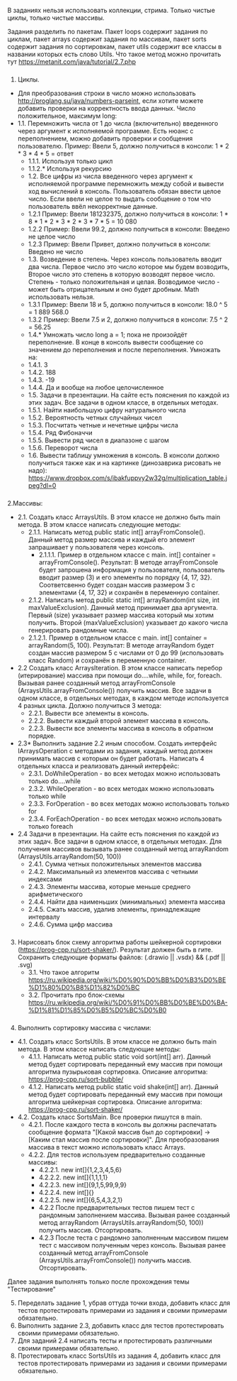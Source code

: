 В заданиях нельзя использовать коллекции, стрима. Только чистые циклы, только чистые массивы.

Задания разделить по пакетам. Пакет loops содержит задания по циклам, пакет arrays содержит задания по массивам, пакет sorts содержит задания по сортировкам, пакет utils содержит все классы в названии которых есть слово Utils.
Что такое метод можно прочитать тут https://metanit.com/java/tutorial/2.7.php
###
1. Циклы. 
* Для преобразования строки в число можно использовать http://proglang.su/java/numbers-parseint, если хотите можете добавить проверки на корректность ввода данных. Число положительное, максимум long:
* 1.1. Перемножить числа от 1 до числа (включительно) введенного через аргумент к исполняемой программе. Есть нюанс с переполнением, можно добавить проверки и сообщения пользователю.
   Пример: Ввели 5, должно получиться в консоли: 1 * 2 * 3 * 4 * 5 = ответ
  * 1.1.1. Используя только цикл
  * 1.1.2.* Используя рекурсию
  * 1.2. Все цифры из числа введенного через аргумент к исполняемой программе перемножить между собой и вывести ход вычислений в консоль. Пользователь обязан ввести целое число. Если ввели не целое то выдать сообщение о том что пользователь ввёл некорректные данные.
  * 1.2.1 Пример: Ввели 181232375, должно получиться в консоли: 1 * 8 * 1 * 2 * 3 * 2 * 3 * 7 * 5 = 10 080
  * 1.2.2 Пример: Ввели 99.2, должно получиться в консоли: Введено не целое число
  * 1.2.3 Пример: Ввели Привет, должно получиться в консоли: Введено не число
  * 1.3. Возведение в степень. Через консоль пользователь вводит два числа. Первое число это число которое мы будем возводить, Второе число это степень в которую возводят первое число. Степень - только положительная и целая. Возводимое число - может быть отрицательным и оно будет дробным. Math использовать нельзя.
  * 1.3.1 Пример: Ввели 18 и 5, должно получиться в консоли: 18.0 ^ 5 = 1 889 568.0
  * 1.3.2 Пример: Ввели 7.5 и 2, должно получиться в консоли: 7.5 ^ 2 = 56.25
  * 1.4.* Умножать число long a = 1; пока не произойдёт переполнение. В конце в консоль вывести сообщение со значением до переполнения и после переполнения. Умножать на:
  * 1.4.1. 3
  * 1.4.2. 188
  * 1.4.3. -19
  * 1.4.4. Да и вообще на любое целочисленное
  * 1.5. Задачи в презентации. На сайте есть пояснения по каждой из этих задач. Все задачи в одном классе, в отдельных методах.
  * 1.5.1. Найти наибольшую цифру натурального числа
  * 1.5.2. Вероятность четных случайных чисел
  * 1.5.3. Посчитать четные и нечетные цифры числа
  * 1.5.4. Ряд Фибоначчи
  * 1.5.5. Вывести ряд чисел в диапазоне с шагом
  * 1.5.6. Переворот числа
  * 1.6. Вывести таблицу умножения в консоль. В консоли должно получиться также как и на картинке (динозаврика рисовать не надо): https://www.dropbox.com/s/ibakfuppvy2w32g/multiplication_table.jpeg?dl=0
###
2.Массивы:
  * 2.1. Создать класс ArraysUtils. В этом классе не должно быть main метода. В этом классе написать следующие методы:
    * 2.1.1. Написать метод public static int[] arrayFromConsole(). Данный метод размер массива и каждый его элемент запрашивает у пользователя через консоль.
      * 2.1.1.1. Пример в отдельном классе с main. int[] container = arrayFromConsole(). Результат: В методе arrayFromConsole будет запрошена информация у пользователя, пользователь вводит размер (3) и его элементы по порядку {4, 17, 32}. Соответсвенно будет создан массив размером 3 с элементами {4, 17, 32} и сохранён в переменную container.
    * 2.1.2. Написать метод public static int[] arrayRandom(int size, int maxValueExclusion). Данный метод принимает два аргумента. Первый (size) указывает размер массива который мы хотим получить. Второй (maxValueExclusion) указывает до какого числа генерировать рандомные числа.
    * 2.1.2.1. Пример в отдельном классе с main. int[] container = arrayRandom(5, 100). Результат: В методе arrayRandom будет создан массив размером 5 с числами от 0 до 99 (использовать класс Random) и сохранён в переменную container.
  * 2.2 Создать класс ArraysIteration. В этом классе написать перебор (итерирование) массива при помощи do....while, while, for, foreach. Вызывая ранее созданный метод arrayFromConsole (ArraysUtils.arrayFromConsole()) получить массив. Все задачи в одном классе, в отдельных методах, в каждом методе используется 4 разных цикла. Должно получиться 3 метода:
    * 2.2.1. Вывести все элементы в консоль.
    * 2.2.2. Вывести каждый второй элемент массива в консоль.
    * 2.2.3. Вывести все элементы массива в консоль в обратном порядке.
  * 2.3* Выполнить задание 2.2 иным способом. Создать интерфейс IArraysOperation с методами из задания, каждый метод должен принимать массив с которым он будет работать. Написать 4 отдельных класса и реализовать данный интерфейс:
    * 2.3.1. DoWhileOperation - во всех методах можно использовать только do....while
    * 2.3.2. WhileOperation - во всех методах можно использовать только while
    * 2.3.3. ForOperation - во всех методах можно использовать только for
    * 2.3.4. ForEachOperation - во всех методах можно использовать только foreach
  * 2.4 Задачи в презентации. На сайте есть пояснения по каждой из этих задач. Все задачи в одном классе, в отдельных методах. Для получения массивов вызывать ранее созданный метод arrayRandom (ArraysUtils.arrayRandom(50, 100))
    * 2.4.1. Сумма четных положительных элементов массива
    * 2.4.2. Максимальный из элементов массива с четными индексами
    * 2.4.3. Элементы массива, которые меньше среднего арифметического
    * 2.4.4. Найти два наименьших (минимальных) элемента массива
    * 2.4.5. Сжать массив, удалив элементы, принадлежащие интервалу
    * 2.4.6. Сумма цифр массива
###
3. Нарисовать блок схему алгоритма работы шейкерной сортировки (https://prog-cpp.ru/sort-shaker/). Результат должен быть в гите. Сохранить следующие форматы файлов: (.drawio || .vsdx) && (.pdf || .svg)
   * 3.1. Что такое алгоритм https://ru.wikipedia.org/wiki/%D0%90%D0%BB%D0%B3%D0%BE%D1%80%D0%B8%D1%82%D0%BC
   * 3.2. Прочитать про блок-схемы https://ru.wikipedia.org/wiki/%D0%91%D0%BB%D0%BE%D0%BA-%D1%81%D1%85%D0%B5%D0%BC%D0%B0
###
4. Выполнить сортировку массива с числами:
  * 4.1. Создать класс SortsUtils. В этом классе не должно быть main метода. В этом классе написать следующие методы:
    * 4.1.1. Написать метод public static void sort(int[] arr). Данный метод будет сортировать переданный ему массив при помощи алгоритма пузырьковая сортировка. Описание алгоритма: https://prog-cpp.ru/sort-bubble/
    * 4.1.2. Написать метод public static void shake(int[] arr). Данный метод будет сортировать переданный ему массив при помощи алгоритма шейкерная сортировка. Описание алгоритма: https://prog-cpp.ru/sort-shaker/
  * 4.2. Создать класс SortsMain. Все проверки пишутся в main.
    * 4.2.1. После каждого теста в консоль вы должны распечатать сообщение формата "[Какой массив был до сортировки] -> [Каким стал массив после сортировки]". Для преобразования массива в текст можно использовать класс Arrays.
    * 4.2.2. Для тестов используем предварительно созданные массивы:
      * 4.2.2.1. new int[]{1,2,3,4,5,6}
      * 4.2.2.2. new int[]{1,1,1,1}
      * 4.2.2.3. new int[]{9,1,5,99,9,9}
      * 4.2.2.4. new int[]{}
      * 4.2.2.5. new int[]{6,5,4,3,2,1}
      * 4.2.2 После предварительных тестов пишем тест с рандомным заполнением массива. Вызывая ранее созданный метод arrayRandom (ArraysUtils.arrayRandom(50, 100)) получить массив. Отсортировать.
      * 4.2.3 После теста с рандомно заполненным массивом пишем тест с массивом полученным через консоль. Вызывая ранее созданный метод arrayFromConsole (ArraysUtils.arrayFromConsole()) получить массив. Отсортировать.

Далее задания выполнять только после прохождения темы "Тестирование"

5. Переделать задание 1, убрав оттуда точки входа, добавить класс для тестов протестировать примерами из задания и своими примерами обязательно.
6. Выполнить задание 2.3, добавить класс для тестов протестировать своими примерами обязательно.
7. Для заданий 2.4 написать тесты и протестировать различными своими примерами обязательно.
8. Протестировать класс SortsUtils из задания 4, добавить класс для тестов протестировать примерами из задания и своими примерами обязательно.